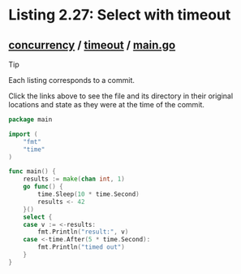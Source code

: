 # Listing 2.27: Select with timeout

## [concurrency](https://github.com/inancgumus/gobyexample/blob/b34e95b56841bc6ae2ec890ff7bd46bec5d3b58b/concurrency) / [timeout](https://github.com/inancgumus/gobyexample/blob/b34e95b56841bc6ae2ec890ff7bd46bec5d3b58b/concurrency/timeout) / [main.go](https://github.com/inancgumus/gobyexample/blob/b34e95b56841bc6ae2ec890ff7bd46bec5d3b58b/concurrency/timeout/main.go)

> [!TIP]
> Each listing corresponds to a commit.
>
> Click the links above to see the file and its directory in their original locations and state as they were at the time of the commit.

```go
package main

import (
	"fmt"
	"time"
)

func main() {
	results := make(chan int, 1)
	go func() {
		time.Sleep(10 * time.Second)
		results <- 42
	}()
	select {
	case v := <-results:
		fmt.Println("result:", v)
	case <-time.After(5 * time.Second):
		fmt.Println("timed out")
	}
}
```

